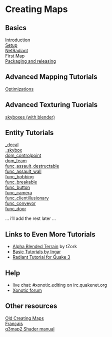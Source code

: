 Creating Maps
=============

Basics
------

[Introduction](mapping-Introduction)  
[Setup](mapping-Setup)  
[NetRadiant](mapping-NetRadiant)  
[First Map](mapping-FirstMap)  
[Packaging and releasing](mapping-packaging)

Advanced Mapping Tutorials
--------------------------

[Optimizations](mapping-Optimizing)

Advanced Texturing Tuorials
---------------------------

[skyboxes (with blender)](Mapping-textures-skybox-blender)  

Entity Tutorials
----------------

[_decal](mapping-entity-_decal)  
[_skybox](mapping-entity-_skybox)  
[dom_controlpoint](mapping-entity-dom_controlpoint)  
[dom_team](mapping-entity-dom_team)  
[func_assault_destructable](mapping-entity-func_assault_destructable)  
[func_assault_wall](mapping-entity-func_assault_wall)  
[func_bobbing](mapping-entity-func_bobbing)  
[func_breakable](mapping-entity-func_breakable)  
[func_button](mapping-entity-func_button)  
[func_camera](mapping-entity-func_camera)  
[func_clientillusionary](mapping-entity-func_clientillusionary)  
[func_conveyor](mapping-entity-func_conveyor)  
[func_door](mapping-entity-func_door)  

… i’ll add the rest later …

Links to Even More Tutorials
----------------------------

- [Alpha Blended Terrain](http://forums.xonotic.org/showthread.php?tid=3237) by tZork
- [Basic Tutorials by Ingar](http://ingar.intranifty.net/gtkradiant/index.html)
- [Radiant Tutorial for Quake 3](http://en.ws.q3df.org/level_design)

Help
----

- live chat: \#xonotic.editing on irc.quakenet.org
- [Xonotic forum](http://forums.xonotic.org)


Other resources
---------------

[Old Creating Maps](Old-Creating-Maps)  
[Français](Creation-de-cartes)  
[q3map2 Shader manual](http://q3map2.robotrenegade.com/docs/shader_manual/)

